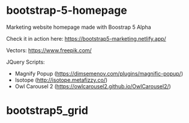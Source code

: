 # bootstrap-5-homepage
Marketing website homepage made with Boostrap 5 Alpha

Check it in action here: https://bootstrap5-marketing.netlify.app/

Vectors: https://www.freepik.com/

JQuery Scripts:
- Magnify Popup (https://dimsemenov.com/plugins/magnific-popup/)
- Isotope (http://isotope.metafizzy.co/)
- Owl Carousel 2 (https://owlcarousel2.github.io/OwlCarousel2/)
# bootstrap5_grid
